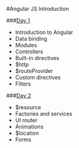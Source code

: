 #Angular JS Introduction

###[Day 1](day_1/)
- Introduction to Angular
- Data binding
- Modules
- Controllers
- Built-in directives
- $http
- $routeProvider
- Custom directives
- Filters

###[Day 2](day_2/)
- $resource
- Factories and services
- UI router
- Animations
- $location
- Forms